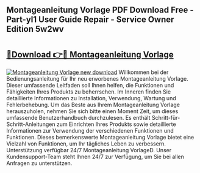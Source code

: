 ## Montageanleitung Vorlage PDF Download Free - Part-yI1 User Guide Repair - Service Owner Edition 5w2wv

# <h2><a href="http://df6nq3h.blite.top/?on=Montageanleitung+Vorlage">🔗Download 👉🔴 Montageanleitung Vorlage</a></h2>

[![Montageanleitung Vorlage new download](https://i.imgur.com/lujVjoI.png)](http://df6nq3h.blite.top/?on=Montageanleitung+Vorlage)
Willkommen bei der Bedienungsanleitung für Ihr neu erworbenes Montageanleitung Vorlage. Dieser umfassende Leitfaden soll Ihnen helfen, die Funktionen und Fähigkeiten Ihres Produkts zu beherrschen. Im Inneren finden Sie detaillierte Informationen zu Installation, Verwendung, Wartung und Fehlerbehebung. Um das Beste aus Ihrem Montageanleitung Vorlage herauszuholen, nehmen Sie sich bitte einen Moment Zeit, um dieses umfassende Benutzerhandbuch durchzulesen. Es enthält Schritt-für-Schritt-Anleitungen zum Einrichten Ihres Produkts sowie detaillierte Informationen zur Verwendung der verschiedenen Funktionen und Funktionen. Dieses bemerkenswerte Montageanleitung Vorlage bietet eine Vielzahl von Funktionen, um Ihr tägliches Leben zu verbessern. Unterstützung verfügbar 24/7 Montageanleitung VorlageD. Unser Kundensupport-Team steht Ihnen 24/7 zur Verfügung, um Sie bei allen Anfragen zu unterstützen.
